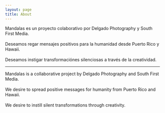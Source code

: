 ```yaml
---
layout: page
title: About
---
```


<p class="message">
  Mandalas es un proyecto colaborativo por Delgado Photography y South First Media.<br><br>Deseamos regar mensajes positivos para la humanidad desde Puerto Rico y Hawaii.<br><br>Deseamos instigar transformaciónes silenciosas a través de la creatividad.
  <hr>
  Mandalas is a collaborative project by Delgado Photography and South First Media.<br><br>We desire to spread positive messages for humanity from Puerto Rico and Hawaii.<br><br>We desire to instill silent transformations through creativity.
</p>

